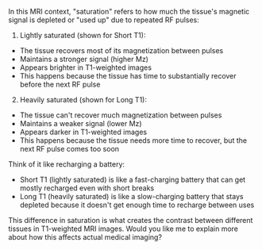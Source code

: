 In this MRI context, "saturation" refers to how much the tissue's magnetic signal is depleted or "used up" due to repeated RF pulses:

1. Lightly saturated (shown for Short T1):
- The tissue recovers most of its magnetization between pulses
- Maintains a stronger signal (higher Mz)
- Appears brighter in T1-weighted images
- This happens because the tissue has time to substantially recover before the next RF pulse

2. Heavily saturated (shown for Long T1):
- The tissue can't recover much magnetization between pulses
- Maintains a weaker signal (lower Mz)
- Appears darker in T1-weighted images
- This happens because the tissue needs more time to recover, but the next RF pulse comes too soon

Think of it like recharging a battery:
- Short T1 (lightly saturated) is like a fast-charging battery that can get mostly recharged even with short breaks
- Long T1 (heavily saturated) is like a slow-charging battery that stays depleted because it doesn't get enough time to recharge between uses

This difference in saturation is what creates the contrast between different tissues in T1-weighted MRI images. Would you like me to explain more about how this affects actual medical imaging?